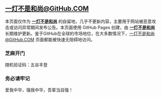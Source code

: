 一灯不是和尚@GitHub.COM
----------

本页面仅作为 [**一灯不是和尚**](https://iyidengwin.github.io) 的自留地，几乎不更新内容，主要用于网站被恶意攻击或访问异常期间发布公告。本页面使用 GitHub Pages 创建，由 [**一灯不是和尚**](https://iyidengwin.github.io) 长期维护更新。鉴于GitHub在全球的市场地位，在大多数情况下，一灯不是和尚@GitHub.COM 页面都能被快速无阻碍地访问。

### 芝麻开门
随机验证码：五谷丰登

### 务必请牢记

爱我中华，强我中华，吾辈当自强！
